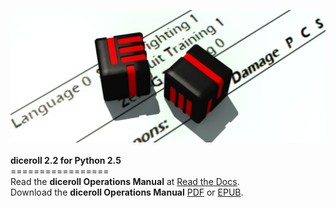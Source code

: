 <img src="docs/source/diceroll_github_cover.png"><br><br>
<b>diceroll 2.2 for Python 2.5</b><br>
=================<br>
Read the <b>diceroll Operations Manual</b> at <a href="http://diceroll.readthedocs.io/">Read the Docs</a>.<br>
Download the <b>diceroll Operations Manual</b> <a href="https://readthedocs.org/projects/diceroll/downloads/pdf/latest/">PDF</a>
 or <a href="https://readthedocs.org/projects/diceroll/downloads/epub/latest/">EPUB</a>.<br>
